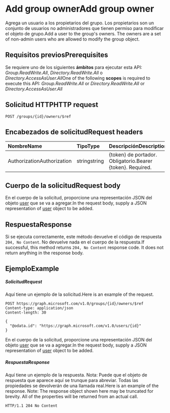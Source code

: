 # <a name="add-group-owner"></a><span data-ttu-id="314cd-101">Add group owner</span><span class="sxs-lookup"><span data-stu-id="314cd-101">Add group owner</span></span>
<span data-ttu-id="314cd-p101">Agrega un usuario a los propietarios del grupo. Los propietarios son un conjunto de usuarios no administradores que tienen permiso para modificar el objeto de grupo.</span><span class="sxs-lookup"><span data-stu-id="314cd-p101">Add a user to the group's owners. The owners are a set of non-admin users who are allowed to modify the group object.</span></span>

## <a name="prerequisites"></a><span data-ttu-id="314cd-104">Requisitos previos</span><span class="sxs-lookup"><span data-stu-id="314cd-104">Prerequisites</span></span>
<span data-ttu-id="314cd-105">Se requiere uno de los siguientes **ámbitos** para ejecutar esta API: *Group.ReadWrite.All*, *Directory.ReadWrite.All* o *Directory.AccessAsUser.All*</span><span class="sxs-lookup"><span data-stu-id="314cd-105">One of the following **scopes** is required to execute this API: *Group.ReadWrite.All* or *Directory.ReadWrite.All* or *Directory.AccessAsUser.All*</span></span>

## <a name="http-request"></a><span data-ttu-id="314cd-106">Solicitud HTTP</span><span class="sxs-lookup"><span data-stu-id="314cd-106">HTTP request</span></span>
<!-- { "blockType": "ignored" } -->
```http
POST /groups/{id}/owners/$ref
```
## <a name="request-headers"></a><span data-ttu-id="314cd-107">Encabezados de solicitud</span><span class="sxs-lookup"><span data-stu-id="314cd-107">Request headers</span></span>
| <span data-ttu-id="314cd-108">Nombre</span><span class="sxs-lookup"><span data-stu-id="314cd-108">Name</span></span>       | <span data-ttu-id="314cd-109">Tipo</span><span class="sxs-lookup"><span data-stu-id="314cd-109">Type</span></span> | <span data-ttu-id="314cd-110">Descripción</span><span class="sxs-lookup"><span data-stu-id="314cd-110">Description</span></span>|
|:---------------|:--------|:----------|
| <span data-ttu-id="314cd-111">Authorization</span><span class="sxs-lookup"><span data-stu-id="314cd-111">Authorization</span></span>  | <span data-ttu-id="314cd-112">string</span><span class="sxs-lookup"><span data-stu-id="314cd-112">string</span></span>  | <span data-ttu-id="314cd-p102">{token} de portador. Obligatorio.</span><span class="sxs-lookup"><span data-stu-id="314cd-p102">Bearer {token}. Required.</span></span> |

## <a name="request-body"></a><span data-ttu-id="314cd-115">Cuerpo de la solicitud</span><span class="sxs-lookup"><span data-stu-id="314cd-115">Request body</span></span>
<span data-ttu-id="314cd-116">En el cuerpo de la solicitud, proporcione una representación JSON del objeto [user](../resources/user.md) que se va a agregar.</span><span class="sxs-lookup"><span data-stu-id="314cd-116">In the request body, supply a JSON representation of [user](../resources/user.md) object to be added.</span></span>

## <a name="response"></a><span data-ttu-id="314cd-117">Respuesta</span><span class="sxs-lookup"><span data-stu-id="314cd-117">Response</span></span>

<span data-ttu-id="314cd-p103">Si se ejecuta correctamente, este método devuelve el código de respuesta `204, No Content`. No devuelve nada en el cuerpo de la respuesta.</span><span class="sxs-lookup"><span data-stu-id="314cd-p103">If successful, this method returns `204, No Content` response code. It does not return anything in the response body.</span></span>

## <a name="example"></a><span data-ttu-id="314cd-120">Ejemplo</span><span class="sxs-lookup"><span data-stu-id="314cd-120">Example</span></span>
##### <a name="request"></a><span data-ttu-id="314cd-121">Solicitud</span><span class="sxs-lookup"><span data-stu-id="314cd-121">Request</span></span>
<span data-ttu-id="314cd-122">Aquí tiene un ejemplo de la solicitud.</span><span class="sxs-lookup"><span data-stu-id="314cd-122">Here is an example of the request.</span></span>
<!-- {
  "blockType": "request",
  "name": "create_directoryobject_from_group"
}-->
```http
POST https://graph.microsoft.com/v1.0/groups/{id}/owners/$ref
Content-type: application/json
Content-length: 30

{
  "@odata.id": "https://graph.microsoft.com/v1.0/users/{id}"
}
```
<span data-ttu-id="314cd-123">En el cuerpo de la solicitud, proporcione una representación JSON del objeto [user](../resources/user.md) que se va a agregar.</span><span class="sxs-lookup"><span data-stu-id="314cd-123">In the request body, supply a JSON representation of [user](../resources/user.md) object to be added.</span></span>
##### <a name="response"></a><span data-ttu-id="314cd-124">Respuesta</span><span class="sxs-lookup"><span data-stu-id="314cd-124">Response</span></span>
<span data-ttu-id="314cd-p104">Aquí tiene un ejemplo de la respuesta. Nota: Puede que el objeto de respuesta que aparece aquí se trunque para abreviar. Todas las propiedades se devolverán de una llamada real.</span><span class="sxs-lookup"><span data-stu-id="314cd-p104">Here is an example of the response. Note: The response object shown here may be truncated for brevity. All of the properties will be returned from an actual call.</span></span>
<!-- {
  "blockType": "response",
  "truncated": true,
  "@odata.type": "microsoft.graph.directoryObject"
} -->
```http
HTTP/1.1 204 No Content
```

<!-- uuid: 8fcb5dbc-d5aa-4681-8e31-b001d5168d79
2015-10-25 14:57:30 UTC -->
<!-- {
  "type": "#page.annotation",
  "description": "Create owner",
  "keywords": "",
  "section": "documentation",
  "tocPath": ""
}-->
